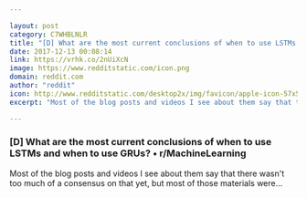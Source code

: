 ```yaml
---

layout: post
category: C7WHBLNLR
title: "[D] What are the most current conclusions of when to use LSTMs and when to use GRUs? • r/MachineLearning"
date: 2017-12-13 00:08:14
link: https://vrhk.co/2nUiXcN
image: https://www.redditstatic.com/icon.png
domain: reddit.com
author: "reddit"
icon: http://www.redditstatic.com/desktop2x/img/favicon/apple-icon-57x57.png
excerpt: "Most of the blog posts and videos I see about them say that there wasn't too much of a consensus on that yet, but most of those materials were..."

---
```


### [D] What are the most current conclusions of when to use LSTMs and when to use GRUs? • r/MachineLearning

Most of the blog posts and videos I see about them say that there wasn't too much of a consensus on that yet, but most of those materials were...